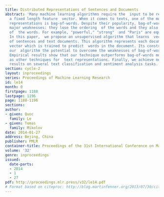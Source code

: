 ```yaml
---
title: Distributed Representations of Sentences and Documents
abstract: 'Many machine learning algorithms require the  input to be represented as
  a fixed length feature  vector. When it comes to texts, one of the most  common
  representations is bag-of-words. Despite their popularity, bag-of-words models have  two
  major weaknesses: they lose the ordering  of the words and they also ignore semantics
  of  the words. For example, "powerful," "strong"  and "Paris" are equally distant.
  In this paper,  we propose an unsupervised algorithm that learns  vector representations
  of sentences and text documents. This algorithm represents each document by a dense
  vector which is trained to predict  words in the document. Its construction gives
  our  algorithm the potential to overcome the weaknesses of bag-of-words models.
  Empirical results show that our technique outperforms bag-of-words models as well
  as other techniques for  text representations. Finally, we achieve new  state-of-the-art
  results on several text classification and sentiment analysis tasks.'
section: cycle-2
layout: inproceedings
series: Proceedings of Machine Learning Research
id: le14
month: 0
firstpage: 1188
lastpage: 1196
page: 1188-1196
sections: 
author:
- given: Quoc
  family: Le
- given: Tomas
  family: Mikolov
date: 2014-01-27
address: Bejing, China
publisher: PMLR
container-title: Proceedings of the 31st International Conference on Machine Learning
volume: '32'
genre: inproceedings
issued:
  date-parts:
  - 2014
  - 1
  - 27
pdf: http://proceedings.mlr.press/v32/le14.pdf
# Format based on citeproc: http://blog.martinfenner.org/2013/07/30/citeproc-yaml-for-bibliographies/
---
```

